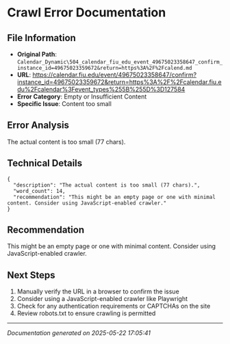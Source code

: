 # Crawl Error Documentation

## File Information
- **Original Path**: `Calendar_Dynamic\504_calendar_fiu_edu_event_49675023358647_confirm_instance_id=49675023359672&return=https%3A%2F%2Fcalend.md`
- **URL**: https://calendar.fiu.edu/event/49675023358647/confirm?instance_id=49675023359672&return=https%3A%2F%2Fcalendar.fiu.edu%2Fcalendar%3Fevent_types%255B%255D%3D127584
- **Error Category**: Empty or Insufficient Content
- **Specific Issue**: Content too small

## Error Analysis
The actual content is too small (77 chars).

## Technical Details
```
{
  "description": "The actual content is too small (77 chars).",
  "word_count": 14,
  "recommendation": "This might be an empty page or one with minimal content. Consider using JavaScript-enabled crawler."
}
```

## Recommendation
This might be an empty page or one with minimal content. Consider using JavaScript-enabled crawler.

## Next Steps
1. Manually verify the URL in a browser to confirm the issue
2. Consider using a JavaScript-enabled crawler like Playwright
3. Check for any authentication requirements or CAPTCHAs on the site
4. Review robots.txt to ensure crawling is permitted

---
*Documentation generated on 2025-05-22 17:05:41*
